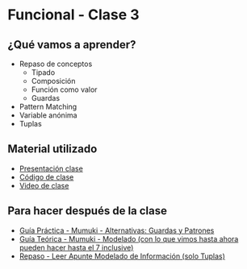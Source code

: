 # Funcional - Clase 3

## ¿Qué vamos a aprender?

* Repaso de conceptos
    * Tipado
    * Composición
    * Función como valor
    * Guardas
* Pattern Matching
* Variable anónima
* Tuplas

## Material utilizado

* [Presentación clase](https://docs.google.com/presentation/d/1_4iPCBdaMmrRvql40RL6EGFNWl-1Ovog5d2Ns4e1neA/edit?usp=sharing)
* [Código de clase](https://github.com/pdep-st/seguimiento/blob/main/seguimiento/2021/funcional/practica/clase3.hs)
* [Video de clase](https://www.youtube.com/playlist?list=PLtMHMXFOjfDAp5WPRCsX36g8kwqKr1IOa)

## Para hacer después de la clase

* [Guía Práctica - Mumuki - Alternativas: Guardas y Patrones](https://mumuki.io/pdep-utn/lessons/694-programacion-funcional-alternativas-guardas-y-patrones)
* [Guía Teórica - Mumuki - Modelado (con lo que vimos hasta ahora pueden hacer hasta el 7 inclusive)](https://mumuki.io/pdep-utn/lessons/745-programacion-funcional-modelado)
* [Repaso - Leer Apunte Modelado de Información (solo Tuplas)](https://docs.google.com/document/d/11C2UAbP70dP7sTID-ZxJm_a-5ypKxQUEuZr6GVk5yFI/edit#heading=h.x2xuqlkw85oe)





